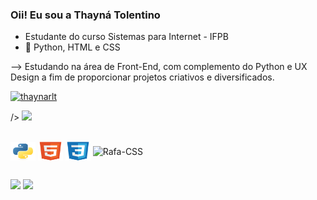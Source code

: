 ### Oii! Eu sou a Thayná Tolentino

- Estudante do curso Sistemas para Internet - IFPB
- 🌱 Python, HTML e CSS

--> Estudando na área de Front-End, com complemento do Python e UX Design 
a fim de proporcionar projetos criativos e diversificados.

<picture>
<source 
[![thaynarlt](https://github-readme-stats.vercel.app/api?username=thaynarlt&theme=dracula)](https://github.com/anuraghazra/github-readme-stats)
  
[![thaynarlt](https://github-readme-stats.vercel.app/api/top-langs/?username=thaynarlt&hide=html&layout=compact&theme=dracula&show_icons=true)](https://github.com/anuraghazra/github-readme-stats)

/>
<source
  srcset="https://github-readme-stats.vercel.app/api?username=anuraghazra&show_icons=true"
  media="(prefers-color-scheme: light), (prefers-color-scheme: no-preference)"
/>
<img src="https://github-readme-stats.vercel.app/api?username=anuraghazra&show_icons=true" />
</picture>


<div style="display: inline_block"><br>
  



  <img align="center" alt="Rafa-Python" height="30" width="40" src="https://raw.githubusercontent.com/devicons/devicon/master/icons/python/python-original.svg">
  <img align="center" alt="Rafa-HTML" height="30" width="40" src="https://raw.githubusercontent.com/devicons/devicon/master/icons/html5/html5-original.svg">
  <img align="center" alt="Rafa-CSS" height="30" width="40" src="https://raw.githubusercontent.com/devicons/devicon/master/icons/css3/css3-original.svg">
  <img align="center" alt="Rafa-CSS" height="30" width="40" src="https://upload.wikimedia.org/wikipedia/commons/1/18/C_Programming_Language.svg">
  
  
  ##
 
<div>  
  <a href = "mailto:thayvfx@gmail.com"><img src="https://img.shields.io/badge/-Gmail-%23333?style=for-the-badge&logo=gmail&logoColor=white" target="_blank"></a>
  <a href="https://www.linkedin.com/in/thayna-tolentino-405390264/" target="_blank"><img src="https://img.shields.io/badge/-LinkedIn-%230077B5?style=for-the-badge&logo=linkedin&logoColor=white" target="_blank"></a> 
  
</div>
